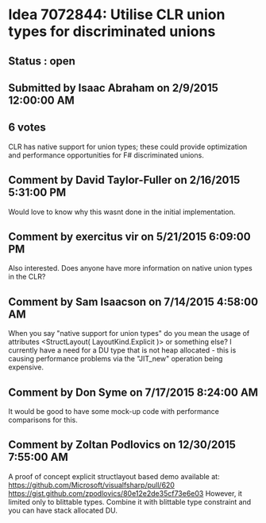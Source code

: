 # Idea 7072844: Utilise CLR union types for discriminated unions #

## Status : open

## Submitted by Isaac Abraham on 2/9/2015 12:00:00 AM

## 6 votes

CLR has native support for union types; these could provide optimization and performance opportunities for F# discriminated unions.


## Comment by David Taylor-Fuller on 2/16/2015 5:31:00 PM

Would love to know why this wasnt done in the initial implementation.

## Comment by exercitus vir on 5/21/2015 6:09:00 PM

Also interested. Does anyone have more information on native union types in the CLR?

## Comment by Sam Isaacson on 7/14/2015 4:58:00 AM

When you say "native support for union types" do you mean the usage of attributes <StructLayout( LayoutKind.Explicit )> or something else?
I currently have a need for a DU type that is not heap allocated - this is causing performance problems via the "JIT_new" operation being expensive.

## Comment by Don Syme on 7/17/2015 8:24:00 AM

It would be good to have some mock-up code with performance comparisons for this.

## Comment by Zoltan Podlovics on 12/30/2015 7:55:00 AM

A proof of concept explicit structlayout based demo available at:
https://github.com/Microsoft/visualfsharp/pull/620
https://gist.github.com/zpodlovics/80e12e2de35cf73e6e03
However, it limited only to blittable types. Combine it with blittable type constraint and you can have stack allocated DU.
